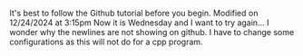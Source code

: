 It's best to follow the Github tutorial before you begin.
Modified on 12/24/2024 at 3:15pm
Now it is Wednesday and I want to try again...
I wonder why the newlines are not showing on github.
I have to change some configurations as this will not do for a cpp program.
